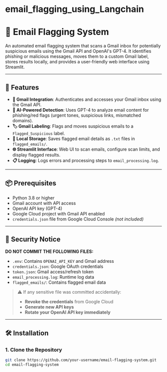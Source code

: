# email_flagging_using_Langchain
# 📧 Email Flagging System

An automated email flagging system that scans a Gmail inbox for potentially suspicious emails using the Gmail API and OpenAI's GPT-4. It identifies phishing or malicious messages, moves them to a custom Gmail label, stores results locally, and provides a user-friendly web interface using Streamlit.

---

## 🚀 Features

- **🔐 Gmail Integration**: Authenticates and accesses your Gmail inbox using the Gmail API.
- **🤖 AI-Powered Detection**: Uses GPT-4 to analyze email content for phishing/red flags (urgent tones, suspicious links, mismatched domains).
- **🏷 Gmail Labeling**: Flags and moves suspicious emails to a `Flagged_Suspicious` label.
- **💾 Local Storage**: Saves flagged email details as `.txt` files in `flagged_emails/`.
- **🌐 Streamlit Interface**: Web UI to scan emails, configure scan limits, and display flagged results.
- **📋 Logging**: Logs errors and processing steps to `email_processing.log`.

---

## 📦 Prerequisites

- Python 3.8 or higher
- Gmail account with API access
- OpenAI API key (GPT-4)
- Google Cloud project with Gmail API enabled
- `credentials.json` file from Google Cloud Console *(not included)*

---

## 🔐 Security Notice

**DO NOT COMMIT THE FOLLOWING FILES:**

- `.env`: Contains `OPENAI_API_KEY` and Gmail address
- `credentials.json`: Google OAuth credentials
- `token.json`: Gmail access/refresh token
- `email_processing.log`: Runtime log data
- `flagged_emails/`: Contains flagged email data

> ⚠️ If any sensitive file was committed accidentally:
> - **Revoke the credentials** from Google Cloud
> - **Generate new API keys**
> - **Rotate your OpenAI API key immediately**

---

## 🛠 Installation

### 1. Clone the Repository

```bash
git clone https://github.com/your-username/email-flagging-system.git
cd email-flagging-system
